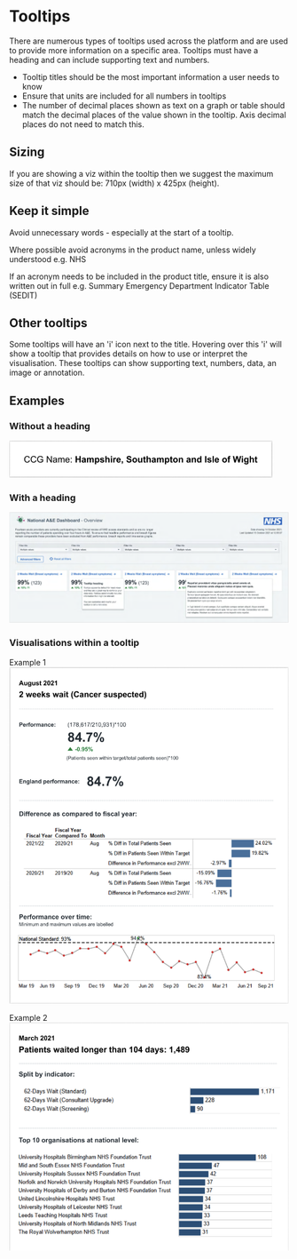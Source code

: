 # Tooltips
There are numerous types of tooltips used across the platform and are used to provide more information on a specific area. Tooltips must have a heading and can include supporting text and numbers.

* Tooltip titles should be the most important information a user needs to know
* Ensure that units are included for all numbers in tooltips
* The number of decimal places shown as text on a graph or table should match the decimal places of the value shown in the tooltip. Axis decimal places do not need to match this.

## Sizing
If you are showing a viz within the tooltip then we suggest the maximum size of that viz should be: 710px (width) x 425px (height).

## Keep it simple
Avoid unnecessary words - especially at the start of a tooltip.

Where possible avoid acronyms in the product name, unless widely understood e.g. NHS

If an acronym needs to be included in the product title, ensure it is also written out in full e.g. Summary Emergency Department Indicator Table (SEDIT)

## Other tooltips
Some tooltips will have an 'i' icon next to the title. Hovering over this 'i' will show a tooltip that provides details on how to use or interpret the visualisation. These tooltips can show supporting text, numbers, data, an image or annotation.

## Examples
### Without a heading
![Example of a tooltip without a heading](images/regular-tooltip.png "Example of a tooltip without a heading")

### With a heading
![Example of a tooltip with a heading](images/tooltip-example.png "Example of a tooltip with a heading")

### Visualisations within a tooltip
Example 1
![A visualisation within a tooltip](images/viz-within-tooltip.png "A visualisation within a tooltip")

Example 2
![Another visualisation within a tooltip](images/viz-within-tooltip-2.png "Another visualisation within a tooltip")
